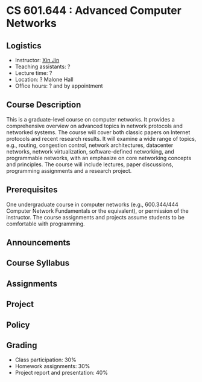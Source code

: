 # CS 601.644 : Advanced Computer Networks

## Logistics

- Instructor: [Xin Jin](http://www.cs.jhu.edu/~xinjin/)
- Teaching assistants: ?
- Lecture time: ?
- Location: ? Malone Hall
- Office hours: ? and by appointment

## Course Description

This is a graduate-level course on computer networks. It provides a comprehensive overview on advanced topics in network protocols and networked systems. The course will cover both classic papers on Internet protocols and recent research results. It will examine a wide range of topics, e.g., routing, congestion control, network architectures, datacenter networks, network virtualization, software-defined networking, and programmable networks, with an emphasize on core networking concepts and principles. The course will include lectures, paper discussions, programming assignments and a research project.

## Prerequisites

One undergraduate course in computer networks (e.g., 600.344/444 Computer Network Fundamentals or the equivalent), or permission of the instructor. The course assignments and projects assume students to be comfortable with programming.

## Announcements

## Course Syllabus

## Assignments

## Project

## Policy

## Grading

- Class participation: 30%
- Homework assignments: 30%
- Project report and presentation: 40%

